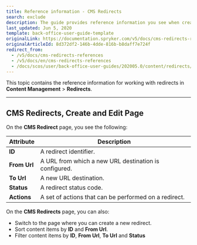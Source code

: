 ```yaml
---
title: Reference information - CMS Redirects
search: exclude
description: The guide provides reference information you see when creating and updating URL redirects in the Back Office.
last_updated: Jun 5, 2020
template: back-office-user-guide-template
originalLink: https://documentation.spryker.com/v5/docs/cms-redirects-references
originalArticleId: 8d372df2-146b-4dde-816b-b8daff7e724f
redirect_from:
  - /v5/docs/cms-redirects-references
  - /v5/docs/en/cms-redirects-references
  - /docs/scos/user/back-office-user-guides/202005.0/content/redirects/references/cms-redirects-references.html
---
```


This topic contains the reference information for working with redirects in **Content Management** > **Redirects**.
***

## CMS Redirects, Create and Edit Page
On the **CMS Redirect** page, you see the following:

| Attribute | Description |
| --- | --- |
| **ID** | A redirect identifier. |
|**From Url**  | A URL from which a new URL destination is configured. |
| **To Url** | A new URL destination. |
| **Status** | A redirect status code. |
| **Actions** | A set of actions that can be performed on a redirect. |

On the **CMS Redirects** page, you can also:

* Switch to the page where you can create a new redirect.
* Sort content items by **ID** and **From Url**.
* Filter content items by **ID**, **From Url**, **To Url** and **Status**
